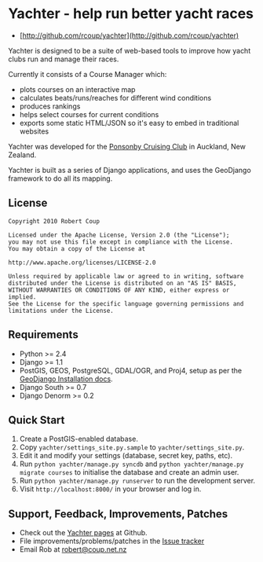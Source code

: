 Yachter - help run better yacht races
=====================================

 * [http://github.com/rcoup/yachter](http://github.com/rcoup/yachter)

Yachter is designed to be a suite of web-based tools to improve how yacht
clubs run and manage their races.

Currently it consists of a Course Manager which:

 * plots courses on an interactive map
 * calculates beats/runs/reaches for different wind conditions
 * produces rankings
 * helps select courses for current conditions
 * exports some static HTML/JSON so it's easy to embed in traditional
   websites

Yachter was developed for the [Ponsonby Cruising Club](http://www.pcc.org.nz/) 
in Auckland, New Zealand.

Yachter is built as a series of Django applications, and uses the
GeoDjango framework to do all its mapping.

License
-------

    Copyright 2010 Robert Coup

    Licensed under the Apache License, Version 2.0 (the "License");
    you may not use this file except in compliance with the License.
    You may obtain a copy of the License at

    http://www.apache.org/licenses/LICENSE-2.0

    Unless required by applicable law or agreed to in writing, software
    distributed under the License is distributed on an "AS IS" BASIS,
    WITHOUT WARRANTIES OR CONDITIONS OF ANY KIND, either express or implied.
    See the License for the specific language governing permissions and
    limitations under the License.

Requirements
------------

 * Python >= 2.4
 * Django >= 1.1
 * PostGIS, GEOS, PostgreSQL, GDAL/OGR, and Proj4, setup as per the 
   [GeoDjango Installation docs](http://geodjango.org/docs/install.html).
 * Django South >= 0.7
 * Django Denorm >= 0.2
 
Quick Start
-----------

 1. Create a PostGIS-enabled database.
 2. Copy `yachter/settings_site.py.sample` to `yachter/settings_site.py`.
 3. Edit it and modify your settings (database, secret key, paths, etc).
 4. Run `python yachter/manage.py syncdb` and `python yachter/manage.py migrate courses`
    to initialise the database and create an admin user.
 5. Run `python yachter/manage.py runserver` to run the development server.
 6. Visit `http://localhost:8000/` in your browser and log in.

Support, Feedback, Improvements, Patches
----------------------------------------

 * Check out the [Yachter pages](http://github.com/rcoup/yachter) at Github.
 * File improvements/problems/patches in the [Issue tracker](http://github.com/rcoup/yachter/issues)
 * Email Rob at [robert@coup.net.nz](mailto:robert@coup.net.nz)

